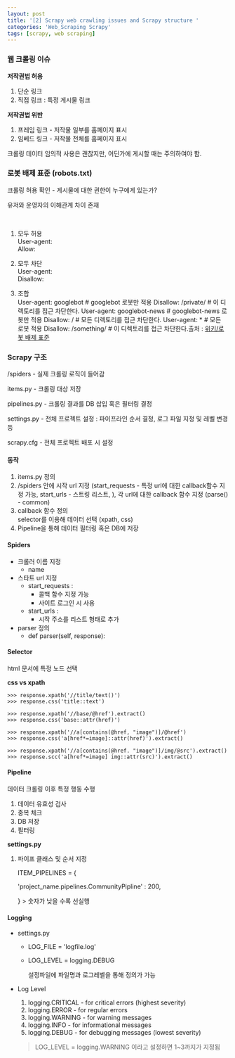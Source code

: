 ```yaml
---
layout: post
title: '[2] Scrapy web crawling issues and Scrapy structure '
categories: 'Web_Scraping Scrapy'
tags: [scrapy, web scraping]
---
```


### 웹 크롤링 이슈

**저작권법 허용**

1. 단순 링크 
2. 직접 링크 : 특정 게시물 링크

**저작권법 위반**

1. 프레임 링크 - 저작물 일부를 홈페이지 표시
2. 임베드 링크 - 저작물 전체를 홈페이지 표시



크롤링 데이터 임의적 사용은 괜찮지만, 어딘가에 게시할 때는 주의하여야 함. 



### 로봇 배제 표준 (robots.txt)

크롤링 허용 확인 - 게시물에 대한 권한이 누구에게 있는가? 

유저와 운영자의 이해관계 차이 존재 

<br>

1. 모두 허용  
   User-agent:  
   Allow:

   

2. 모두 차단  
   User-agent:  
   Disallow:  

   

3. 조합    
   User-agent: googlebot    # googlebot 로봇만 적용
   Disallow: /private/     # 이 디렉토리를 접근 차단한다.
   User-agent: googlebot-news  # googlebot-news 로봇만 적용
   Disallow: /         # 모든 디렉토리를 접근 차단한다.
   User-agent: *        # 모든 로봇 적용
   Disallow: /something/    # 이 디렉토리를 접근 차단한다.출처 : [위키/로봇 배제 표준](https://ko.wikipedia.org/wiki/로봇_배제_표준)



### Scrapy 구조

/spiders - 실제 크롤링 로직이 들어감

items.py - 크롤링 대상 저장

pipelines.py - 크롤링 결과를 DB 삽입 혹은 필터링 결정

settings.py - 전체 프로젝트 설정 : 파이프라인 순서 결정, 로그 파일 지정 및 레벨 변경 등 

scrapy.cfg - 전체 프로젝트 배포 시 설정



#### 동작

1. items.py 정의 
2. /spiders 안에 시작 url 지정 (start_requests - 특정 url에 대한 callback함수 지정 가능, start_urls - 스트링 리스트, ), 각 url에 대한 callback 함수 지정 (parse() - common)
3. callback 함수 정의  
   selector를 이용해 데이터 선택 (xpath, css)
4. Pipeline을 통해 데이터 필터링 혹은 DB에 저장



#### Spiders

- 크롤러 이름 지정 
  - name
- 스타트 url 지정
  - start_requests :
    - 콜백 함수 지정 가능
    - 사이트 로그인 시 사용
  - start_urls :
    - 시작 주소를 리스트 형태로 추가
- parser 정의
  - def parser(self, response):



#### Selector

html 문서에 특정 노드 선택

**css vs xpath**

```
>>> response.xpath('//title/text()')
>>> response.css('title::text')

>>> response.xpath('//base/@href').extract()
>>> response.css('base::attr(href)')

>>> response.xpath('//a[contains(@href, "image")]/@href')
>>> response.css('a[href*=image]::attr(href)').extract()

>>> response.xpath('//a[contains(@href. "image")]/img/@src').extract()
>>> response.scc('a[href*=image] img::attr(src)').extract()
```





#### Pipeline

데이터 크롤링 이후 특정 행동 수행

1. 데이터 유효성 검사
2. 중복 체크
3. DB 저장
4. 필터링

**settings.py**

1. 파이프 클래스 및 순서 지정	

   ITEM_PIPELINES = {

   'project_name.pipelines.CommunityPipline' : 200,

   } > 숫자가 낮을 수록 선실행

   

   

#### Logging

- settings.py

  - LOG_FILE = 'logfile.log'

  - LOG_LEVEL = logging.DEBUG

    설정파일에 파일명과 로그레벨을 통해 정의가 가능

- Log Level

  1. logging.CRITICAL - for critical errors (highest severity)
  2. logging.ERROR - for regular errors
  3. logging.WARNING - for warning messages
  4. logging.INFO - for informational messages
  5. logging.DEBUG - for debugging messages (lowest severity)

  > LOG_LEVEL = logging.WARNING 이라고 설정하면 1~3까지가 지정됨

  